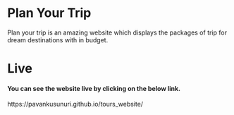 # Plan Your Trip
 Plan your trip is an amazing website which displays the packages of trip for dream destinations with in budget.

# Live 
<h4>You can see the website live by clicking on the below link.</h4>
https://pavankusunuri.github.io/tours_website/
